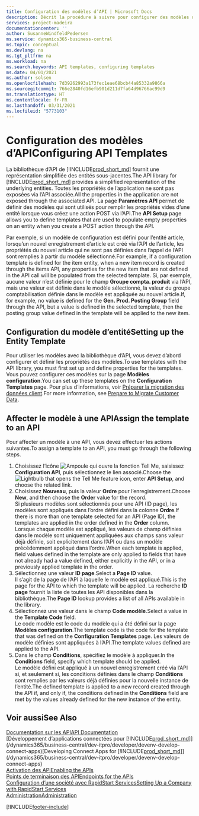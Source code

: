 ```yaml
---
title: Configuration des modèles d’API | Microsoft Docs
description: Décrit la procédure à suivre pour configurer des modèles d’API pour Dynamics 365 Business Central.
services: project-madeira
documentationcenter: ''
author: SusanneWindfeldPedersen
ms.service: dynamics365-business-central
ms.topic: conceptual
ms.devlang: na
ms.tgt_pltfrm: na
ms.workload: na
ms.search.keywords: API templates, configuring templates
ms.date: 04/01/2021
ms.author: solsen
ms.openlocfilehash: 7d39262993a173fec1eae68bcb44a85332a9866a
ms.sourcegitcommit: 766e2840fd16efb901d211d7fa64d96766ac99d9
ms.translationtype: HT
ms.contentlocale: fr-FR
ms.lasthandoff: 03/31/2021
ms.locfileid: "5773103"
---
```

# <a name="configuring-api-templates"></a><span data-ttu-id="b24fc-103">Configuration des modèles d’API</span><span class="sxs-lookup"><span data-stu-id="b24fc-103">Configuring API Templates</span></span>
<span data-ttu-id="b24fc-104">La bibliothèque d’API de [!INCLUDE[prod_short_md](includes/prod_short.md)] fournit une représentation simplifiée des entités sous-jacentes.</span><span class="sxs-lookup"><span data-stu-id="b24fc-104">The API library for [!INCLUDE[prod_short_md](includes/prod_short.md)] provides a simplified representation of the underlying entities.</span></span> <span data-ttu-id="b24fc-105">Toutes les propriétés de l’application ne sont pas exposées via l’API associée.</span><span class="sxs-lookup"><span data-stu-id="b24fc-105">All the properties in the application are not exposed through the associated API.</span></span> <span data-ttu-id="b24fc-106">La page **Paramètres API** permet de définir des modèles qui sont utilisés pour remplir les propriétés vides d’une entité lorsque vous créez une action POST via l’API.</span><span class="sxs-lookup"><span data-stu-id="b24fc-106">The **API Setup** page allows you to define templates that are used to populate empty properties on an entity when you create a POST action through the API.</span></span> 

<span data-ttu-id="b24fc-107">Par exemple, si un modèle de configuration est défini pour l’entité article, lorsqu’un nouvel enregistrement d’article est créé via l’API de l’article, les propriétés du nouvel article qui ne sont pas définies dans l’appel de l’API sont remplies à partir du modèle sélectionné.</span><span class="sxs-lookup"><span data-stu-id="b24fc-107">For example, if a configuration template is defined for the item entity, when a new item record is created through the items API, any properties for the new item that are not defined in the API call will be populated from the selected template.</span></span> <span data-ttu-id="b24fc-108">Si, par exemple, aucune valeur n’est définie pour le champ **Groupe compta. produit** via l’API, mais une valeur est définie dans le modèle sélectionné, la valeur du groupe comptabilisation définie dans le modèle est appliquée au nouvel article.</span><span class="sxs-lookup"><span data-stu-id="b24fc-108">If, for example, no value is defined for the **Gen. Prod. Posting Group** field through the API, but a value is defined in the selected template, then the posting group value defined in the template will be applied to the new item.</span></span> 

## <a name="setting-up-the-entity-template"></a><span data-ttu-id="b24fc-109">Configuration du modèle d’entité</span><span class="sxs-lookup"><span data-stu-id="b24fc-109">Setting up the Entity Template</span></span>
<span data-ttu-id="b24fc-110">Pour utiliser les modèles avec la bibliothèque d’API, vous devez d’abord configurer et définir les propriétés des modèles.</span><span class="sxs-lookup"><span data-stu-id="b24fc-110">To use templates with the API library, you must first set up and define properties for the templates.</span></span> <span data-ttu-id="b24fc-111">Vous pouvez configurer ces modèles sur la page **Modèles configuration**.</span><span class="sxs-lookup"><span data-stu-id="b24fc-111">You can set up these templates on the **Configuration Templates** page.</span></span> <span data-ttu-id="b24fc-112">Pour plus d’informations, voir [Préparer la migration des données client](admin-use-templates-to-prepare-customer-data-for-migration.md).</span><span class="sxs-lookup"><span data-stu-id="b24fc-112">For more information, see [Prepare to Migrate Customer Data](admin-use-templates-to-prepare-customer-data-for-migration.md).</span></span> 

## <a name="assign-the-template-to-an-api"></a><span data-ttu-id="b24fc-113">Affecter le modèle à une API</span><span class="sxs-lookup"><span data-stu-id="b24fc-113">Assign the template to an API</span></span>

<span data-ttu-id="b24fc-114">Pour affecter un modèle à une API, vous devez effectuer les actions suivantes.</span><span class="sxs-lookup"><span data-stu-id="b24fc-114">To assign a template to an API, you must go through the following steps.</span></span>

1. <span data-ttu-id="b24fc-115">Choisissez l’icône ![Ampoule qui ouvre la fonction Tell Me](media/ui-search/search_small.png "Dites-moi ce que vous voulez faire"), saisissez **Configuration API**, puis sélectionnez le lien associé.</span><span class="sxs-lookup"><span data-stu-id="b24fc-115">Choose the ![Lightbulb that opens the Tell Me feature](media/ui-search/search_small.png "Tell me what you want to do") icon, enter **API Setup**, and choose the related link.</span></span>
2. <span data-ttu-id="b24fc-116">Choisissez **Nouveau**, puis la valeur **Ordre** pour l’enregistrement.</span><span class="sxs-lookup"><span data-stu-id="b24fc-116">Choose **New**, and then choose the **Order** value for the record.</span></span>  
<span data-ttu-id="b24fc-117">Si plusieurs modèles sont sélectionnés pour une API (ID page), les modèles sont appliqués dans l’ordre défini dans la colonne **Ordre**.</span><span class="sxs-lookup"><span data-stu-id="b24fc-117">If there is more than one template selected for an API (Page ID), the templates are applied in the order defined in the **Order** column.</span></span>   
<span data-ttu-id="b24fc-118">Lorsque chaque modèle est appliqué, les valeurs de champ définies dans le modèle sont uniquement appliquées aux champs sans valeur déjà définie, soit explicitement dans l’API ou dans un modèle précédemment appliqué dans l’ordre.</span><span class="sxs-lookup"><span data-stu-id="b24fc-118">When each template is applied, field values defined in the template are only applied to fields that have not already had a value defined, either explicitly in the API, or in a previously applied template in the order.</span></span> 
3. <span data-ttu-id="b24fc-119">Sélectionnez une valeur **ID page**.</span><span class="sxs-lookup"><span data-stu-id="b24fc-119">Select a **Page ID** value.</span></span>  
<span data-ttu-id="b24fc-120">Il s’agit de la page de l’API à laquelle le modèle est appliqué.</span><span class="sxs-lookup"><span data-stu-id="b24fc-120">This is the page for the API to which the template will be applied.</span></span> <span data-ttu-id="b24fc-121">La recherche **ID page** fournit la liste de toutes les API disponibles dans la bibliothèque.</span><span class="sxs-lookup"><span data-stu-id="b24fc-121">The **Page ID** lookup provides a list of all APIs available in the library.</span></span>
4. <span data-ttu-id="b24fc-122">Sélectionnez une valeur dans le champ **Code modèle**.</span><span class="sxs-lookup"><span data-stu-id="b24fc-122">Select a value in the **Template Code** field.</span></span>  
<span data-ttu-id="b24fc-123">Le code modèle est le code du modèle qui a été défini sur la page **Modèles configuration**.</span><span class="sxs-lookup"><span data-stu-id="b24fc-123">The template code is the code for the template that was defined on the **Configuration Templates** page.</span></span> <span data-ttu-id="b24fc-124">Les valeurs de modèle définies sont appliquées à l’API.</span><span class="sxs-lookup"><span data-stu-id="b24fc-124">The template values defined are applied to the API.</span></span> 
5. <span data-ttu-id="b24fc-125">Dans le champ **Conditions**, spécifiez le modèle à appliquer.</span><span class="sxs-lookup"><span data-stu-id="b24fc-125">In the **Conditions** field, specify which template should be applied.</span></span>  
<span data-ttu-id="b24fc-126">Le modèle défini est appliqué à un nouvel enregistrement créé via l’API si, et seulement si, les conditions définies dans le champ **Conditions** sont remplies par les valeurs déjà définies pour la nouvelle instance de l’entité.</span><span class="sxs-lookup"><span data-stu-id="b24fc-126">The defined template is applied to a new record created through the API if, and only if, the conditions defined in the **Conditions** field are met by the values already defined for the new instance of the entity.</span></span>

## <a name="see-also"></a><span data-ttu-id="b24fc-127">Voir aussi</span><span class="sxs-lookup"><span data-stu-id="b24fc-127">See Also</span></span>
[<span data-ttu-id="b24fc-128">Documentation sur les API</span><span class="sxs-lookup"><span data-stu-id="b24fc-128">API Documentation</span></span>](/dynamics-nav/fin-graph)  
<span data-ttu-id="b24fc-129">[Développement d’applications connectées pour [!INCLUDE[prod_short_md](includes/prod_short.md)]](/dynamics365/business-central/dev-itpro/developer/devenv-develop-connect-apps)</span><span class="sxs-lookup"><span data-stu-id="b24fc-129">[Developing Connect Apps for [!INCLUDE[prod_short_md](includes/prod_short.md)]](/dynamics365/business-central/dev-itpro/developer/devenv-develop-connect-apps)</span></span>  
[<span data-ttu-id="b24fc-130">Activation des API</span><span class="sxs-lookup"><span data-stu-id="b24fc-130">Enabling the APIs</span></span>](/dynamics-nav/enabling-apis-for-dynamics-nav)  
[<span data-ttu-id="b24fc-131">Points de terminaison des API</span><span class="sxs-lookup"><span data-stu-id="b24fc-131">Endpoints for the APIs</span></span>](/dynamics-nav/endpoints-apis-for-dynamics)  
[<span data-ttu-id="b24fc-132">Configuration d’une société avec RapidStart Services</span><span class="sxs-lookup"><span data-stu-id="b24fc-132">Setting Up a Company with RapidStart Services</span></span>](admin-set-up-a-company-with-rapidstart.md)  
[<span data-ttu-id="b24fc-133">Administration</span><span class="sxs-lookup"><span data-stu-id="b24fc-133">Administration</span></span>](admin-setup-and-administration.md)

[!INCLUDE[footer-include](includes/footer-banner.md)]